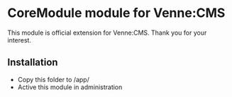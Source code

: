CoreModule module for Venne:CMS
===============================

This module is official extension for Venne:CMS. Thank you for your interest.

Installation
------------

- Copy this folder to /app/
- Active this module in administration
